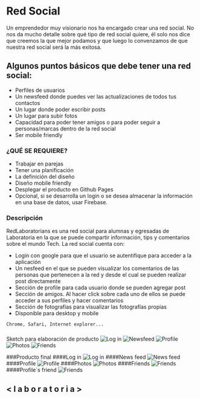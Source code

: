
# Red Social

Un emprendedor muy visionario nos ha encargado crear una red social. No nos da mucho detalle sobre qué tipo de red social quiere, él solo nos dice que creemos la que mejor podamos y que luego lo convenzamos de que nuestra red social será la más exitosa.

## Algunos puntos básicos que debe tener una red social:

* Perfiles de usuarios
* Un newsfeed donde puedes ver las actualizaciones de todos tus contactos
* Un lugar donde poder escribir posts
* Un lugar para subir fotos
* Capacidad para poder tener amigos o para poder seguir a personas/marcas dentro de la red social
* Ser mobile friendly


### ¿QUÉ SE REQUIERE?
* Trabajar en parejas
* Tener una planificación
* La definición del diseño
* Diseño mobile friendly
* Desplegar el producto en Github Pages
* Opcional, si se desarrolla un login o se desea almacenar la información en una base de datos, usar Firebase.


### Descripción
RedLaboratorians es una red social para alumnas y egresadas de Laboratoria en la que se puede compartir información, tips y comentarios sobre el mundo Tech. 
La red social cuenta con:
* Login con google para que el usuario se autentifique para acceder a la aplicación
* Un nesfeed en el que se pueden visualizar los comentarios de las personas que pertenecen a la red y desde el cual se      pueden realizar post directamente
* Sección de profile para cada usuario donde se pueden agregar post
* Sección de amigos. Al hacer click sobre cada uno de ellos se puede acceder a sus perfiles y hacer comentarios
* Sección de fotografías para visualizar las fotografías propias
* Disponible para desktop y mobile
```
Chrome, Safari, Internet explorer...
```

### <RedLaboratorians>
Sketch para elaboración de producto
![Log in](./assets/images/1.jpg)
![Newsfeed](./assets/images/2.jpg)
![Profile](./assets/images/3.jpg)
![Photos](./assets/images/4.jpg)
![Friends](./assets/images/5.jpg)

###Producto final
####Log in
![Log in](./assets/images/6.PNG)
####News feed
![News feed](./assets/images/7.PNG)
####Profile
![Profile](./assets/images/8.JPG)
####Photos
![Photos](./assets/images/11.JPG)
####Friends
![Friends](./assets/images/9.JPG)
####Profile´s friend
![Friends](./assets/images/10.JPG)


## < l a b o r a t o r i a >
